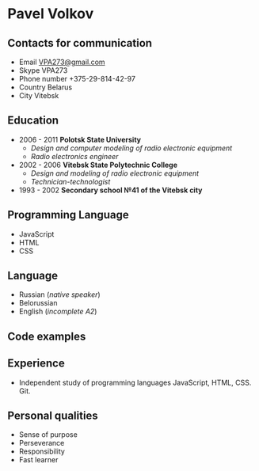 # Pavel Volkov

## Contacts for communication
- Email VPA273@gmail.com
- Skype VPA273
- Phone number +375-29-814-42-97
- Country Belarus
- City Vitebsk
## Education
- 2006 - 2011 **Polotsk State University**
   - *Design and computer modeling of radio electronic equipment*
   - *Radio electronics engineer*
- 2002 - 2006 **Vitebsk State Polytechnic College**
   - *Design and modeling of radio electronic equipment*
   - *Technician-technologist*
- 1993 - 2002 **Secondary school №41 of the Vitebsk city**
## Programming Language
- JavaScript
- HTML
- CSS
## Language
- Russian (*native speaker*)
- Belorussian
- English (*incomplete A2*)
## Code examples
## Experience
- Independent study of programming languages JavaScript, HTML,
CSS. Git.
## Personal qualities
 - Sense of purpose
 - Perseverance
 - Responsibility
 - Fast learner